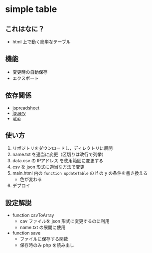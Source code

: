 # simple table
## これはなに？
- html 上で動く簡単なテーブル
## 機能
- 変更時の自動保存
- エクスポート
## 依存関係
- [jspreadsheet](https://bossanova.uk/jspreadsheet/v4/)
- [jquery](https://jquery.com/)
- [php](https://www.php.net/manual/ja/intro-whatis.php)
## 使い方
1. リポジトリをダウンロードし，ディレクトリに展開
2. name.txt を適当に変更（区切りは改行で列挙）
3. data.csv の IPアドレス を使用範囲に変更する
4. csv を json 形式に適当な方法で変更
5. main.html 内の `function updateTable` の if の y の条件を書き換える
   - 色が変わる
6. デプロイ

## 設定解説
- function csvToArray
  - cav ファイルを json 形式に変更するのに利用
  - name.txt の展開に使用
- function save
  - ファイルに保存する関数
  - 保存時のみ php を読み出し

